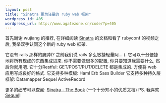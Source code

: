 ```yaml
--- 
layout: post
title: "Sinatra 更为轻量的 ruby web 框架"
wordpress_id: 405
wordpress_url: http://www.agatezone.cn/code/?p=405
---
```

首先谢谢 wujiang 的推荐, 在详细阅读 <a href="http://www.sinatrarb.com">Sinatra</a> 的文档和看了 rubyconf 的视频之后, 我举双手认同这个新的 ruby web 框架.

它没有 rails 那样的臃肿(? 之前我们说 rails 多么敏捷轻量阿... ). 它可以十分便捷地将所有现成的东西集成进来. 你不需要做很多的配置, 你只要知道我需要什么, 然后你就用吧.
它十分Restful: GET/POST/PUT/DELETE 都是集成的. 方便将 web 应用写成良好的格式.
它支持多种模板: Haml Erb Sass Builder
它支持多种持久层框架: Datamapper Sequel ActiveRecord

更多的细节可以查阅: <a href="http://www.sinatrarb.com/book.html">Sinatra - The Book</a> (一个十分短小的优质文档)
PS. 我喜欢 <a href="http://sequel.rubyforge.org">Sequel</a>!
